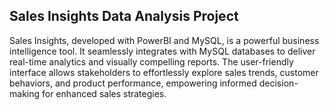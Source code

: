 ## Sales Insights Data Analysis Project

Sales Insights, developed with PowerBI and MySQL, is a powerful business intelligence tool. It seamlessly integrates with
MySQL databases to deliver real-time analytics and visually compelling reports. The user-friendly interface allows
stakeholders to effortlessly explore sales trends, customer behaviors, and product performance, empowering informed
decision-making for enhanced sales strategies.


